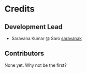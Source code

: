 # Credits

## Development Lead

- Saravana Kumar @ Saro [saravanak](https://github.com/saravanak)

## Contributors

None yet. Why not be the first?